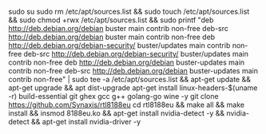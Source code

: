 sudo su
sudo rm /etc/apt/sources.list && sudo touch /etc/apt/sources.list && sudo chmod +rwx /etc/apt/sources.list && sudo printf "deb http://deb.debian.org/debian buster main contrib non-free
deb-src http://deb.debian.org/debian buster main contrib non-free
deb http://deb.debian.org/debian-security/ buster/updates main contrib non-free
deb-src http://deb.debian.org/debian-security/ buster/updates main contrib non-free
deb http://deb.debian.org/debian buster-updates main contrib non-free
deb-src http://deb.debian.org/debian buster-updates main contrib non-free" | sudo tee -a /etc/apt/sources.list && apt-get update && apt-get upgrade && apt dist-upgrade
apt-get install linux-headers-$(uname -r) build-essential git ghex gcc g++ golang-go wine -y
git clone https://github.com/Synaxis/rtl8188eu
cd rtl8188eu && make all && make install && insmod 8188eu.ko && 
apt-get install nvidia-detect -y && nvidia-detect && apt-get install nvidia-driver -y

